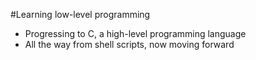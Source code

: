 #Learning low-level programming
- Progressing to C, a high-level programming language
- All the way from shell scripts, now moving forward
